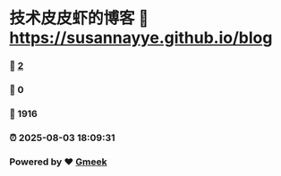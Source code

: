 # 技术皮皮虾的博客 :link: https://susannayye.github.io/blog 
### :page_facing_up: [2](https://susannayye.github.io/blog/tag.html) 
### :speech_balloon: 0 
### :hibiscus: 1916 
### :alarm_clock: 2025-08-03 18:09:31 
### Powered by :heart: [Gmeek](https://github.com/Meekdai/Gmeek)
